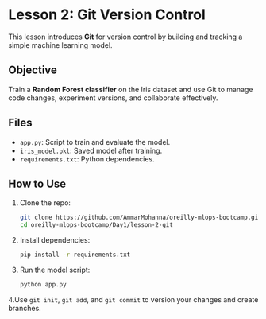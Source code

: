# Lesson 2: Git Version Control

This lesson introduces **Git** for version control by building and tracking a simple machine learning model.

## Objective
Train a **Random Forest classifier** on the Iris dataset and use Git to manage code changes, experiment versions, and collaborate effectively.

##  Files
- `app.py`: Script to train and evaluate the model.
- `iris_model.pkl`: Saved model after training.
- `requirements.txt`: Python dependencies.

##  How to Use
1. Clone the repo:
   ```bash
   git clone https://github.com/AmmarMohanna/oreilly-mlops-bootcamp.git
   cd oreilly-mlops-bootcamp/Day1/lesson-2-git

2. Install dependencies:

    ```bash
    pip install -r requirements.txt
3. Run the model script:
    ```bash
    python app.py

4.Use `git init`, `git add`, and `git commit` to version your changes and create branches.